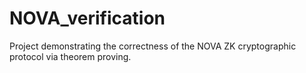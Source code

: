 # NOVA_verification
Project demonstrating the correctness of the NOVA ZK cryptographic protocol via theorem proving.

